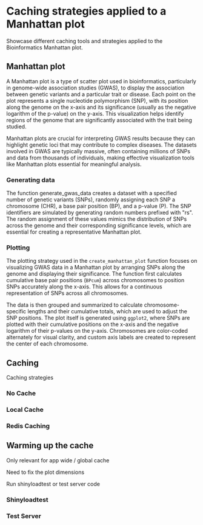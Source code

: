 # Caching strategies applied to a Manhattan plot

Showcase different caching tools and strategies applied to the Bioinformatics Manhattan plot.

## Manhattan plot
A Manhattan plot is a type of scatter plot used in bioinformatics, particularly in genome-wide association studies (GWAS),
to display the association between genetic variants and a particular trait or disease.
Each point on the plot represents a single nucleotide polymorphism (SNP),
with its position along the genome on the x-axis and its significance (usually as the negative logarithm of the p-value)
on the y-axis.
This visualization helps identify regions of the genome that are significantly associated with the trait being studied.

Manhattan plots are crucial for interpreting GWAS results because they can highlight genetic loci that may contribute
to complex diseases.
The datasets involved in GWAS are typically massive, often containing millions of SNPs and data from thousands
of individuals, making effective visualization tools like Manhattan plots essential for meaningful analysis.


### Generating data 
The function generate_gwas_data creates a dataset with a specified number of genetic variants (SNPs),
randomly assigning each SNP a chromosome (CHR), a base pair position (BP), and a p-value (P).
The SNP identifiers are simulated by generating random numbers prefixed with "rs".
The random assignment of these values mimics the distribution of SNPs across the genome and their corresponding
significance levels, which are essential for creating a representative Manhattan plot.

### Plotting

The plotting strategy used in the `create_manhattan_plot` function focuses on visualizing GWAS data in a Manhattan
plot by arranging SNPs along the genome and displaying their significance.
The function first calculates cumulative base pair positions (`BPcum`) across chromosomes to position SNPs accurately
along the x-axis. This allows for a continuous representation of SNPs across all chromosomes.

The data is then grouped and summarized to calculate chromosome-specific lengths and their cumulative totals,
which are used to adjust the SNP positions. The plot itself is generated using `ggplot2`,
where SNPs are plotted with their cumulative positions on the x-axis and the negative logarithm of their p-values on the y-axis.
Chromosomes are color-coded alternately for visual clarity, and custom axis labels are created to represent the center of each chromosome.

## Caching

Caching strategies 


### No Cache


### Local Cache


### Redis Caching 



## Warming up the cache

Only relevant for app wide / global cache 

Need to fix the plot dimensions 

Run shinyloadtest or test server code 


### Shinyloadtest


### Test Server
